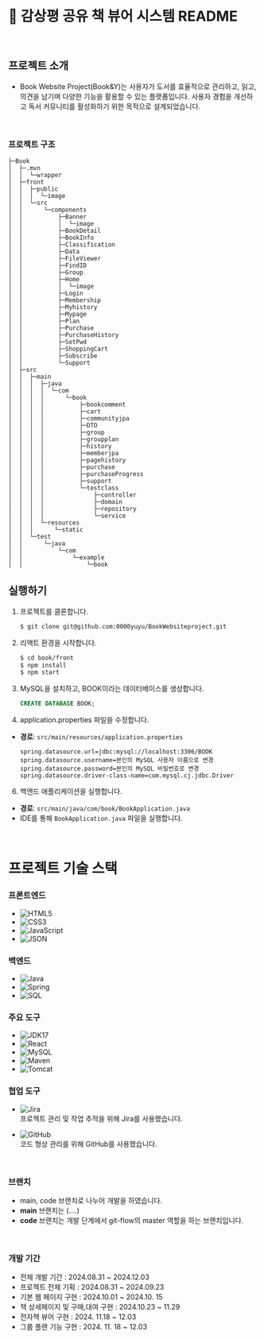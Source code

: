 # 📖 감상평 공유 책 뷰어 시스템 README

<br>

## 프로젝트 소개

- Book Website Project(Book&Y)는  사용자가 도서를 효율적으로 관리하고, 읽고, 의견을 남기며 다양한 기능을 활용할 수 있는 플랫폼입니다. 사용자 경험을 개선하고 독서 커뮤니티를 활성화하기 위한 목적으로 설계되었습니다.

<br>

### 프로젝트 구조

```
├─Book
│  ├─.mvn
│  │  └─wrapper
│  ├─front
│  │  ├─public
│  │  │  └─image
│  │  └─src
│  │      └─components
│  │          ├─Banner
│  │          │  └─image
│  │          ├─BookDetail
│  │          ├─BookInfo
│  │          ├─Classification
│  │          ├─Data
│  │          ├─FileViewer
│  │          ├─FindID
│  │          ├─Group
│  │          ├─Home
│  │          │  └─image
│  │          ├─Login
│  │          ├─Membership
│  │          ├─Myhistory
│  │          ├─Mypage
│  │          ├─Plan
│  │          ├─Purchase
│  │          ├─PurchaseHistory
│  │          ├─SetPwd
│  │          ├─ShoppingCart
│  │          ├─Subscribe
│  │          └─Support
│  ├─src
│  │  ├─main
│  │  │  ├─java
│  │  │  │  └─com
│  │  │  │      └─book
│  │  │  │          ├─bookcomment
│  │  │  │          ├─cart
│  │  │  │          ├─communityjpa
│  │  │  │          ├─DTO
│  │  │  │          ├─group
│  │  │  │          ├─groupplan
│  │  │  │          ├─history
│  │  │  │          ├─memberjpa
│  │  │  │          ├─pagehistory
│  │  │  │          ├─purchase
│  │  │  │          ├─purchaseProgress
│  │  │  │          ├─support
│  │  │  │          └─testclass
│  │  │  │              ├─controller
│  │  │  │              ├─domain
│  │  │  │              ├─repository
│  │  │  │              └─service
│  │  │  └─resources
│  │  │      └─static
│  │  └─test
│  │      └─java
│  │          └─com
│  │              └─example
│  │                  └─book

```

## 실행하기
1. 프로젝트를 클론합니다.
   ```bash
   $ git clone git@github.com:0000yuyu/BookWebsiteproject.git
   ```
2. 리액트 환경을 시작합니다.
   ```bash
   $ cd book/front
   $ npm install
   $ npm start
   ```
3. MySQL을 설치하고, BOOK이라는 데이터베이스를 생성합니다.
   ```sql
   CREATE DATABASE BOOK;
   ```
4. application.properties 파일을 수정합니다.
- **경로**: `src/main/resources/application.properties`
   ```properties
   spring.datasource.url=jdbc:mysql://localhost:3306/BOOK
   spring.datasource.username=본인의 MySQL 사용자 이름으로 변경
   spring.datasource.password=본인의 MySQL 비밀번호로 변경
   spring.datasource.driver-class-name=com.mysql.cj.jdbc.Driver
   ```
6. 백엔드 애플리케이션을 실행합니다.
- **경로**: `src/main/java/com/book/BookApplication.java`
- IDE를 통해 `BookApplication.java` 파일을 실행합니다.
<br>

# 프로젝트 기술 스택

### 프론트엔드
- ![HTML5](https://img.shields.io/badge/-HTML5-E34F26?style=flat-square&logo=html5&logoColor=white)
- ![CSS3](https://img.shields.io/badge/-CSS3-1572B6?style=flat-square&logo=css3&logoColor=white)
- ![JavaScript](https://img.shields.io/badge/-JavaScript-F7DF1E?style=flat-square&logo=javascript&logoColor=black)
- ![JSON](https://img.shields.io/badge/-JSON-000000?style=flat-square&logo=json&logoColor=white)

### 백엔드
- ![Java](https://img.shields.io/badge/-Java-007396?style=flat-square&logo=java&logoColor=white)
- ![Spring](https://img.shields.io/badge/-Spring-6DB33F?style=flat-square&logo=spring&logoColor=white)
- ![SQL](https://img.shields.io/badge/-SQL-4479A1?style=flat-square&logo=postgresql&logoColor=white)

### 주요 도구
- ![JDK17](https://img.shields.io/badge/-JDK%2017-007396?style=flat-square&logo=java&logoColor=white)
- ![React](https://img.shields.io/badge/-React-61DAFB?style=flat-square&logo=react&logoColor=black)
- ![MySQL](https://img.shields.io/badge/-MySQL-4479A1?style=flat-square&logo=mysql&logoColor=white)
- ![Maven](https://img.shields.io/badge/-Maven-C71A36?style=flat-square&logo=apache-maven&logoColor=white)
- ![Tomcat](https://img.shields.io/badge/-Tomcat-F8DC75?style=flat-square&logo=apache-tomcat&logoColor=black)

### 협업 도구
- ![Jira](https://img.shields.io/badge/-Jira-0052CC?style=flat-square&logo=jira&logoColor=white)  
  프로젝트 관리 및 작업 추적을 위해 Jira를 사용했습니다.

- ![GitHub](https://img.shields.io/badge/-GitHub-181717?style=flat-square&logo=github&logoColor=white)  
  코드 형상 관리를 위해 GitHub를 사용했습니다.

<br>

### 브랜치

- main, code 브랜치로 나누어 개발을 하였습니다.
 - **main** 브랜치는 (....)
 - **code** 브랜치는 개발 단계에서 git-flow의 master 역할을 하는 브랜치입니다.

<br>




### 개발 기간

- 전체 개발 기간 : 2024.08.31 ~ 2024.12.03
- 프로젝트 전체 기획 : 2024.08.31 ~ 2024.09.23
- 기본 웹 페이지 구현 : 2024.10.01 ~ 2024.10. 15
- 책 상세페이지 및 구매,대여 구현 : 2024.10.23 ~ 11.29
- 전자책 뷰어 구현 : 2024. 11.18 ~ 12.03
- 그룹 플랜 기능 구현 : 2024.  11. 18 ~ 12.03

<br>

